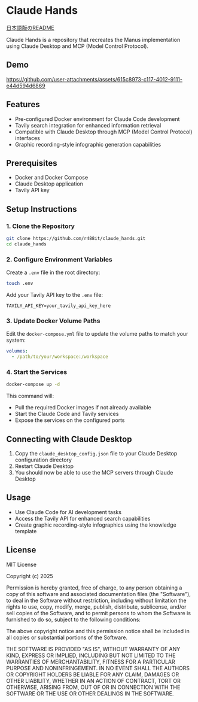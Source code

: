 # Claude Hands

[日本語版のREADME](./README.ja.md)

Claude Hands is a repository that recreates the Manus implementation using Claude Desktop and MCP (Model Control Protocol).
## Demo


https://github.com/user-attachments/assets/615c8973-c117-4012-9111-e44d594d6869


## Features

- Pre-configured Docker environment for Claude Code development
- Tavily search integration for enhanced information retrieval
- Compatible with Claude Desktop through MCP (Model Control Protocol) interfaces
- Graphic recording-style infographic generation capabilities

## Prerequisites

- Docker and Docker Compose
- Claude Desktop application
- Tavily API key

## Setup Instructions

### 1. Clone the Repository

```bash
git clone https://github.com/r488it/claude_hands.git
cd claude_hands
```

### 2. Configure Environment Variables

Create a `.env` file in the root directory:

```bash
touch .env
```

Add your Tavily API key to the `.env` file:

```
TAVILY_API_KEY=your_tavily_api_key_here
```

### 3. Update Docker Volume Paths

Edit the `docker-compose.yml` file to update the volume paths to match your system:

```yaml
volumes:
  - /path/to/your/workspace:/workspace
```

### 4. Start the Services

```bash
docker-compose up -d
```

This command will:
- Pull the required Docker images if not already available
- Start the Claude Code and Tavily services
- Expose the services on the configured ports

## Connecting with Claude Desktop

1. Copy the `claude_desktop_config.json` file to your Claude Desktop configuration directory
2. Restart Claude Desktop
3. You should now be able to use the MCP servers through Claude Desktop

## Usage

- Use Claude Code for AI development tasks
- Access the Tavily API for enhanced search capabilities
- Create graphic recording-style infographics using the knowledge template

## License

MIT License

Copyright (c) 2025

Permission is hereby granted, free of charge, to any person obtaining a copy
of this software and associated documentation files (the "Software"), to deal
in the Software without restriction, including without limitation the rights
to use, copy, modify, merge, publish, distribute, sublicense, and/or sell
copies of the Software, and to permit persons to whom the Software is
furnished to do so, subject to the following conditions:

The above copyright notice and this permission notice shall be included in all
copies or substantial portions of the Software.

THE SOFTWARE IS PROVIDED "AS IS", WITHOUT WARRANTY OF ANY KIND, EXPRESS OR
IMPLIED, INCLUDING BUT NOT LIMITED TO THE WARRANTIES OF MERCHANTABILITY,
FITNESS FOR A PARTICULAR PURPOSE AND NONINFRINGEMENT. IN NO EVENT SHALL THE
AUTHORS OR COPYRIGHT HOLDERS BE LIABLE FOR ANY CLAIM, DAMAGES OR OTHER
LIABILITY, WHETHER IN AN ACTION OF CONTRACT, TORT OR OTHERWISE, ARISING FROM,
OUT OF OR IN CONNECTION WITH THE SOFTWARE OR THE USE OR OTHER DEALINGS IN THE
SOFTWARE.
